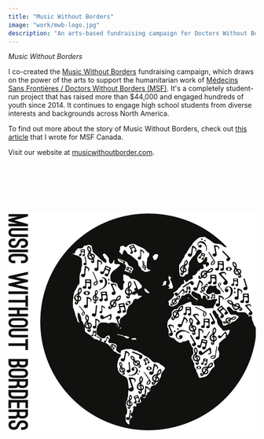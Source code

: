 ```yaml
---
title: "Music Without Borders"
image: "work/mwb-logo.jpg"
description: "An arts-based fundraising campaign for Doctors Without Borders"
---
```


_Music Without Borders_

I co-created the [Music Without Borders](http://musicwithoutborder.com "Music Without Borders Website") fundraising campaign, which draws on the power of the arts to support the humanitarian work of [Médecins Sans Frontières / Doctors Without Borders (MSF)](http://www.msf.ca/ "MSF Website"). It's a completely student-run project that has raised more than $44,000 and engaged hundreds of youth since 2014. It continues to engage high school students from diverse interests and backgrounds across North America.  

To find out more about the story of Music Without Borders, check out [this article](http://www.doctorswithoutborders.ca/article/supporter-stories-toronto-high-school-student-explains-how-msfs-work-inspired-organizers "MWB article for MSF") that I wrote for MSF Canada.  

Visit our website at [musicwithoutborder.com](http://musicwithoutborder.com "Music Without Borders Website").  
&nbsp;  
&nbsp;  
&nbsp;  
&nbsp;  
&nbsp;  
&nbsp;  

![MWB logo](../../assets/work/mwb-logo-text.jpg)  

&nbsp;  
&nbsp;  
&nbsp;  
&nbsp;  
&nbsp;  
&nbsp;  
